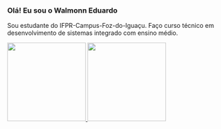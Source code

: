 ### Olá! Eu sou o Walmonn Eduardo
Sou estudante do IFPR-Campus-Foz-do-Iguaçu. Faço curso técnico em desenvolvimento de sistemas integrado com ensino médio.

<div>
<a href="https://github.com/WalmonnEduardo">
<img loading="lazy" height="180em" src="https://github-readme-stats.vercel.app/api/top-langs/?username=WalmonnEduardo&layout=compact&langs_count=7&theme=dracula"/>
<img loading="lazy" height="180em" src="https://github-readme-stats.vercel.app/api?username=WalmonnEduardo&show_icons=true&theme=dracula&include_all_commits=true&count_private=true"/>
</div>
